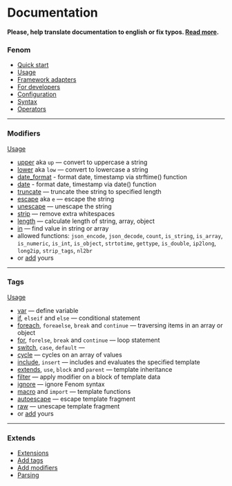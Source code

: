 Documentation
=============

**Please, help translate documentation to english or fix typos. [Read more](./helpme.md).**

### Fenom

* [Quick start](./start.md)
* [Usage](./start.md#install-fenom)
* [Framework adapters](./adapters.md)
* [For developers](./dev/readme.md)
* [Configuration](./configuration.md)
* [Syntax](./syntax.md)
* [Operators](./operators.md)

***

### Modifiers

[Usage](./syntax.md#modifiers)

* [upper](./mods/upper.md) aka `up` — convert to uppercase a string
* [lower](./mods/lower.md) aka `low` — convert to lowercase a string
* [date_format](./mods/date_format.md) - format date, timestamp via strftime() function
* [date](./mods/date.md) - format date, timestamp via date() function
* [truncate](./mods/truncate.md) — truncate thee string to specified length
* [escape](./mods/escape.md) aka `e` — escape the string
* [unescape](./mods/unescape.md) — unescape the string
* [strip](./mods/strip.md) — remove extra whitespaces
* [length](./mods/length.md) — calculate length of string, array, object
* [in](./mods/in.md) — find value in string or array
* allowed functions: `json_encode`, `json_decode`, `count`, `is_string`, `is_array`, `is_numeric`, `is_int`, `is_object`,
`strtotime`, `gettype`, `is_double`, `ip2long`, `long2ip`, `strip_tags`, `nl2br`
* or [add](./ext/mods.md) yours

***

### Tags

[Usage](./syntax.md#tags)

* [var](./tags/var.md) — define variable
* [if](./tags/if.md), `elseif` and `else` — conditional statement
* [foreach](./tags/foreach.md), `foreaelse`, `break` and `continue` — traversing items in an array or object
* [for](./tags/for.md), `forelse`, `break` and `continue` — loop statement
* [switch](./tags/switch.md), `case`, `default` —
* [cycle](./tags/cycle.md) — cycles on an array of values
* [include](./tags/include.md), `insert` —  includes and evaluates the specified template
* [extends](./tags/extends.md), `use`, `block` and `parent` — template inheritance
* [filter](./tags/filter.md) — apply modifier on a block of template data
* [ignore](./tags/ignore.md) — ignore Fenom syntax
* [macro](./tags/macro.md) and `import` — template functions
* [autoescape](./tags/autoescape.md) — escape template fragment
* [raw](./tags/raw.md) — unescape template fragment
* or [add](./ext/tags.md) yours

***

### Extends

* [Extensions](./ext/extensions.md)
* [Add tags](./ext/tags.md)
* [Add modifiers](./ext/mods.md)
* [Parsing](./ext/parsing.md)

